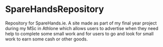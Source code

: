 # SpareHandsRepository
Repository for SpareHands.ie. A site made as part of my final year project during my MSc in Athlone which allows users to advertise when they need help to complete some small work and for users to go and look for small work to earn some cash or other goods.


